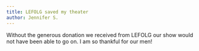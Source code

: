 ```yaml
---
title: LEFOLG saved my theater
author: Jennifer S.
---
```

Without the generous donation we received from LEFOLG our show would not have been able to go on. I am so thankful for our men!
